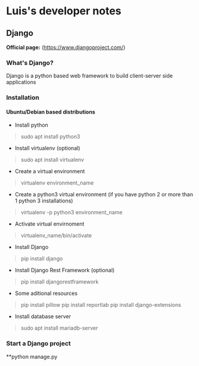 # Luis's developer notes

## Django
**Official page:** (https://www.djangoproject.com/)

### What's Django?
Django is a python based web framework to build client-server side applications

### Installation

#### Ubuntu/Debian based distributions

- Install python
> sudo apt install python3

- Install virtualenv (optional)
> sudo apt install virtualenv

- Create a virtual environment
> virtualenv environment\_name

- Create a python3 virtual environment (if you have python 2 or more than 1 python 3 installations)
> virtualenv -p python3 environment\_name

- Activate virtual envirnoment
> virtualenv\_name/bin/activate

- Install Django
> pip install django

- Install Django Rest Framework (optional)
> pip install djangorestframework

- Some aditional resources
> pip install pillow
> pip install reportlab
> pip install django-extensions


- Install database server
> sudo apt install mariadb-server



### Start a Django project

**python manage.py 


